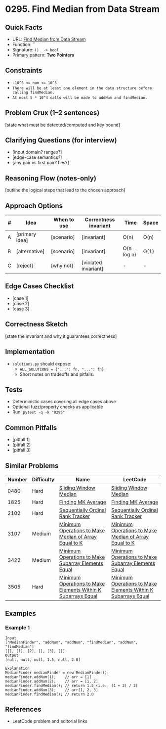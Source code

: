 # 0295. Find Median from Data Stream

## Quick Facts

- URL: [Find Median from Data Stream](https://leetcode.com/problems/find-median-from-data-stream/)
- Function: \`\`
- Signature: `()  -> bool`
- Primary pattern: **Two Pointers**

## Constraints

- `-10^5 <= num <= 10^5`
- `There will be at least one element in the data structure before calling findMedian.`
- `At most 5 * 10^4 calls will be made to addNum and findMedian.`

## Problem Crux (1–2 sentences)

[state what must be detected/computed and key bound]

## Clarifying Questions (for interview)

- [input domain? ranges?]
- [edge-case semantics?]
- [any pair vs first pair? ties?]

## Reasoning Flow (notes-only)

[outline the logical steps that lead to the chosen approach]

## Approach Options

| # | Idea | When to use | Correctness invariant | Time | Space |
|---|------|-------------|-----------------------|------|-------|
| A | [primary idea] | [scenario] | [invariant] | O(n) | O(n) |
| B | [alternative] | [scenario] | [invariant] | O(n log n) | O(1) |
| C | [reject] | [why not] | [violated invariant] | - | - |

## Edge Cases Checklist

- [case 1]
- [case 2]
- [case 3]

## Correctness Sketch

[state the invariant and why it guarantees correctness]

## Implementation

- `solutions.py` should expose:
  - `ALL_SOLUTIONS = {"...": fn, "...": fn}`
  - Short notes on tradeoffs and pitfalls.

## Tests

- Deterministic cases covering all edge cases above
- Optional fuzz/property checks as applicable
- Run: `pytest -q -k "0295"`

## Common Pitfalls

- [pitfall 1]
- [pitfall 2]
- [pitfall 3]

## Similar Problems

| Number | Difficulty | Name | LeetCode |
|---|---|---|---|
| 0480 | Hard | [Sliding Window Median](../0480-sliding-window-median/readme.md) | [Sliding Window Median](https://leetcode.com/problems/sliding-window-median/) |
| 1825 | Hard | [Finding MK Average](../1825-finding-mk-average/readme.md) | [Finding MK Average](https://leetcode.com/problems/finding-mk-average/) |
| 2102 | Hard | [Sequentially Ordinal Rank Tracker](../2102-sequentially-ordinal-rank-tracker/readme.md) | [Sequentially Ordinal Rank Tracker](https://leetcode.com/problems/sequentially-ordinal-rank-tracker/) |
| 3107 | Medium | [Minimum Operations to Make Median of Array Equal to K](../3107-minimum-operations-to-make-median-of-array-equal-to-k/readme.md) | [Minimum Operations to Make Median of Array Equal to K](https://leetcode.com/problems/minimum-operations-to-make-median-of-array-equal-to-k/) |
| 3422 | Medium | [Minimum Operations to Make Subarray Elements Equal](../3422-minimum-operations-to-make-subarray-elements-equal/readme.md) | [Minimum Operations to Make Subarray Elements Equal](https://leetcode.com/problems/minimum-operations-to-make-subarray-elements-equal/) |
| 3505 | Hard | [Minimum Operations to Make Elements Within K Subarrays Equal](../3505-minimum-operations-to-make-elements-within-k-subarrays-equal/readme.md) | [Minimum Operations to Make Elements Within K Subarrays Equal](https://leetcode.com/problems/minimum-operations-to-make-elements-within-k-subarrays-equal/) |

## Examples

### Example 1

```text
Input
["MedianFinder", "addNum", "addNum", "findMedian", "addNum", "findMedian"]
[[], [1], [2], [], [3], []]
Output
[null, null, null, 1.5, null, 2.0]

Explanation
MedianFinder medianFinder = new MedianFinder();
medianFinder.addNum(1);    // arr = [1]
medianFinder.addNum(2);    // arr = [1, 2]
medianFinder.findMedian(); // return 1.5 (i.e., (1 + 2) / 2)
medianFinder.addNum(3);    // arr[1, 2, 3]
medianFinder.findMedian(); // return 2.0
```

## References

- LeetCode problem and editorial links
